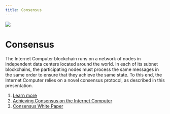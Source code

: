 ```yaml
---
title: Consensus
---
```


![](/img/how-it-works/consensus.600x300.jpg)

# Consensus

The Internet Computer blockchain runs on a network of nodes in independent data centers located around the world. In each of its subnet blockchains, the participating nodes must process the same messages in the same order to ensure that they achieve the same state. To this end, the Internet Computer relies on a novel consensus protocol, as described in this presentation.

1. [Learn more](/how-it-works/consensus/)
2. [Achieving Consensus on the Internet Computer](https://medium.com/dfinity/achieving-consensus-on-the-internet-computer-ee9fbfbafcbc)
3. [Consensus White Paper](https://eprint.iacr.org/2021/632.pdf)
